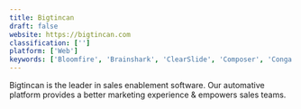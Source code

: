 ```yaml
---
title: Bigtincan
draft: false 
website: https://bigtincan.com
classification: ['']
platform: ['Web']
keywords: ['Bloomfire', 'Brainshark', 'ClearSlide', 'Composer', 'Conga', 'DocSend', 'Highspot', 'Insight', 'LeadFuze', 'Proposify', 'Seismic', 'SnapEngage']
---
```

Bigtincan is the leader in sales enablement software. Our automative platform provides a better marketing experience & empowers sales teams.